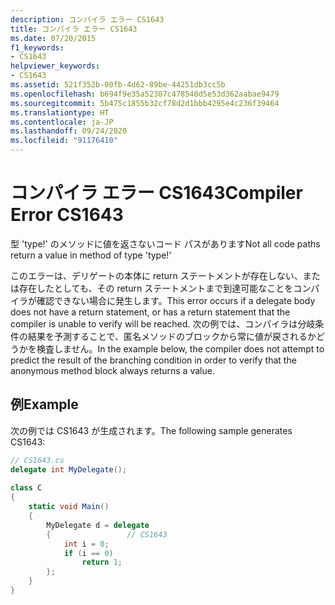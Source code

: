```yaml
---
description: コンパイラ エラー CS1643
title: コンパイラ エラー CS1643
ms.date: 07/20/2015
f1_keywords:
- CS1643
helpviewer_keywords:
- CS1643
ms.assetid: 521f352b-00fb-4d62-89be-44251db3cc5b
ms.openlocfilehash: b694f9e35a52307c478540d5e53d362aabae9479
ms.sourcegitcommit: 5b475c1855b32cf78d2d1bbb4295e4c236f39464
ms.translationtype: HT
ms.contentlocale: ja-JP
ms.lasthandoff: 09/24/2020
ms.locfileid: "91176410"
---
```

# <a name="compiler-error-cs1643"></a><span data-ttu-id="e3bee-103">コンパイラ エラー CS1643</span><span class="sxs-lookup"><span data-stu-id="e3bee-103">Compiler Error CS1643</span></span>

<span data-ttu-id="e3bee-104">型 'type!' のメソッドに値を返さないコード パスがあります</span><span class="sxs-lookup"><span data-stu-id="e3bee-104">Not all code paths return a value in method of type 'type!'</span></span>  
  
 <span data-ttu-id="e3bee-105">このエラーは、デリゲートの本体に return ステートメントが存在しない、または存在したとしても、その return ステートメントまで到達可能なことをコンパイラが確認できない場合に発生します。</span><span class="sxs-lookup"><span data-stu-id="e3bee-105">This error occurs if a delegate body does not have a return statement, or has a return statement that the compiler is unable to verify will be reached.</span></span> <span data-ttu-id="e3bee-106">次の例では、コンパイラは分岐条件の結果を予測することで、匿名メソッドのブロックから常に値が戻されるかどうかを検査しません。</span><span class="sxs-lookup"><span data-stu-id="e3bee-106">In the example below, the compiler does not attempt to predict the result of the branching condition in order to verify that the anonymous method block always returns a value.</span></span>  
  
## <a name="example"></a><span data-ttu-id="e3bee-107">例</span><span class="sxs-lookup"><span data-stu-id="e3bee-107">Example</span></span>  

 <span data-ttu-id="e3bee-108">次の例では CS1643 が生成されます。</span><span class="sxs-lookup"><span data-stu-id="e3bee-108">The following sample generates CS1643:</span></span>  
  
```csharp  
// CS1643.cs  
delegate int MyDelegate();  
  
class C  
{  
    static void Main()  
    {  
        MyDelegate d = delegate  
        {                 // CS1643  
            int i = 0;  
            if (i == 0)  
                return 1;  
        };  
    }  
}  
```
